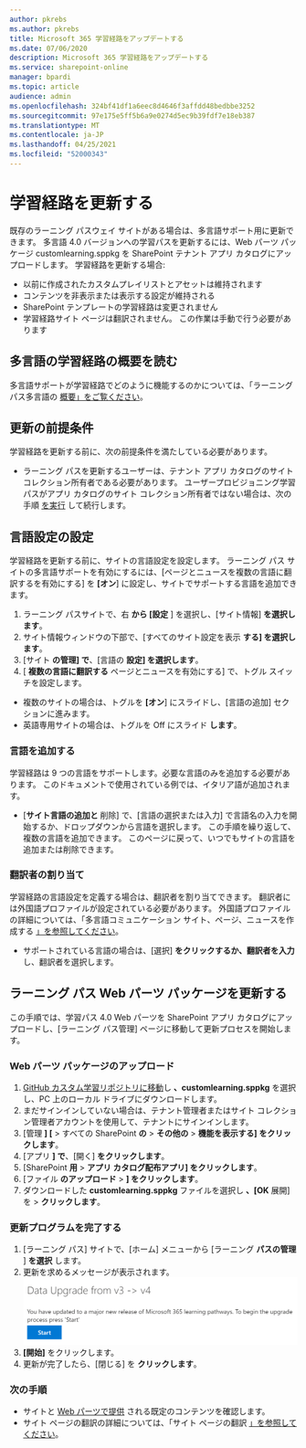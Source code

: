 ```yaml
---
author: pkrebs
ms.author: pkrebs
title: Microsoft 365 学習経路をアップデートする
ms.date: 07/06/2020
description: Microsoft 365 学習経路をアップデートする
ms.service: sharepoint-online
manager: bpardi
ms.topic: article
audience: admin
ms.openlocfilehash: 324bf41df1a6eec8d4646f3affdd48bedbbe3252
ms.sourcegitcommit: 97e175e5ff5b6a9e0274d5ec9b39fdf7e18eb387
ms.translationtype: MT
ms.contentlocale: ja-JP
ms.lasthandoff: 04/25/2021
ms.locfileid: "52000343"
---
```

# <a name="update-learning-pathways"></a>学習経路を更新する
既存のラーニング パスウェイ サイトがある場合は、多言語サポート用に更新できます。 多言語 4.0 バージョンへの学習パスを更新するには、Web パーツ パッケージ customlearning.sppkg を SharePoint テナント アプリ カタログにアップロードします。 学習経路を更新する場合:  

- 以前に作成されたカスタムプレイリストとアセットは維持されます
- コンテンツを非表示または表示する設定が維持される
- SharePoint テンプレートの学習経路は変更されません
- 学習経路サイト ページは翻訳されません。 この作業は手動で行う必要があります

## <a name="read-the-learning-pathways-multilingual-overview"></a>多言語の学習経路の概要を読む
多言語サポートが学習経路でどのように機能するのかについては、「ラーニング パス多言語の [概要」をご覧ください](custom_overview.md)。 

## <a name="prerequisites-to-update"></a>更新の前提条件
学習経路を更新する前に、次の前提条件を満たしている必要があります。
- ラーニング パスを更新するユーザーは、テナント アプリ カタログのサイト コレクション所有者である必要があります。 ユーザープロビジョニング学習パスがアプリ カタログのサイト コレクション所有者ではない場合は、次の手順 [を実行](addappadmin.md) して続行します。 

## <a name="set-language-settings"></a>言語設定の設定 
学習経路を更新する前に、サイトの言語設定を設定します。 ラーニング パス サイトの多言語サポートを有効にするには、[ページとニュースを複数の言語に翻訳するを有効にする] を **[オン**] に設定し、サイトでサポートする言語を追加できます。
1.  ラーニング パスサイトで、右 **から [設定** ] を選択し、[サイト情報] **を選択します**。
2.  サイト情報ウィンドウの下部で、[すべてのサイト設定を表示 **する] を選択します**。
3.  [サイト **の管理] で**、[言語の **設定] を選択します**。
4.  [ **複数の言語に翻訳する** ページとニュースを有効にする] で、トグル スイッチを設定します。 
- 複数のサイトの場合は、トグルを **[オン**] にスライドし、[言語の追加] セクションに進みます。 
- 英語専用サイトの場合は、トグルを Off にスライド **します**。

### <a name="add-languages"></a>言語を追加する
学習経路は 9 つの言語をサポートします。必要な言語のみを追加する必要があります。 このドキュメントで使用されている例では、イタリア語が追加されます。 
- [**サイト言語の追加と** 削除] で、[言語の選択または入力] で言語名の入力を開始するか、ドロップダウンから言語を選択します。 この手順を繰り返して、複数の言語を追加できます。 このページに戻って、いつでもサイトの言語を追加または削除できます。
 
### <a name="assign-translators"></a>翻訳者の割り当て
学習経路の言語設定を定義する場合は、翻訳者を割り当てできます。 翻訳者には外国語プロファイルが設定されている必要があります。 外国語プロファイルの詳細については、「多言語コミュニケーション サイト、ページ、ニュースを作成する [」を参照してください](https://support.office.com/article/2bb7d610-5453-41c6-a0e8-6f40b3ed750c)。  
- サポートされている言語の場合は、[選択] **をクリックするか、翻訳者を入力** し、翻訳者を選択します。 

## <a name="update-the-learning-pathways-web-part-package"></a>ラーニング パス Web パーツ パッケージを更新する
この手順では、学習パス 4.0 Web パーツを SharePoint アプリ カタログにアップロードし、[ラーニング パス管理] ページに移動して更新プロセスを開始します。

### <a name="upload-the-web-part-package"></a>Web パーツ パッケージのアップロード
1.  [GitHub カスタム学習リポジトリに移動](https://github.com/pnp/custom-learning-office-365/tree/master/webpart)し **、customlearning.sppkg** を選択し、PC 上のローカル ドライブにダウンロードします。
2.  まだサインインしていない場合は、テナント管理者またはサイト コレクション管理者アカウントを使用して、テナントにサインインします。 
3.  [管理 **] [**  >  すべての SharePoint **の**  >  **その他の**  >  **機能を表示する] をクリックします**。 
4.  [アプリ **] で**、[開く] **をクリックします**。 
5.  [SharePoint **用**  >  **アプリ カタログ配布アプリ] をクリックします**。 
6.  [ファイル **のアップロード**  >  **] をクリックします**。 
7.  ダウンロードした **customlearning.sppkg** ファイルを選択し **、[OK** 展開] を  >  **クリックします**。 

### <a name="complete-the-update"></a>更新プログラムを完了する
1.  [ラーニング パス] サイトで、[ホーム] メニューから [ラーニング **パスの管理** ] **を選択** します。 
2.  更新を求めるメッセージが表示されます。 
![更新プログラムを開始するように求めるメッセージが表示されます。](media/custom_update_adminprompt_ml.png)
3.  **[開始]** をクリックします。 
4. 更新が完了したら、[閉じる] を **クリックします**。 

### <a name="next-steps"></a>次の手順
- サイトと [Web パーツで提供](custom_exploresite.md) される既定のコンテンツを確認します。
- サイト ページの翻訳の詳細については、「サイト ページの翻訳 [」を参照してください](custom_translate_page_ml.md)。 

